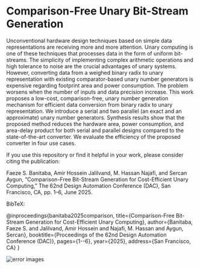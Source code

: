 # Comparison-Free Unary Bit-Stream Generation 


Unconventional hardware design techniques based on simple data representations are receiving more and more attention. Unary
computing is one of these techniques that processes data in the form of uniform bit-streams. The simplicity of implementing complex arithmetic
operations and high tolerance to noise are the crucial advantages of unary systems. However, converting data from a weighed binary radix
to unary representation with existing comparator-based unary number generators is expensive regarding footprint area and power consumption.
The problem worsens when the number of inputs and data precision increase. This work proposes a low-cost, comparison-free, unary number
generation mechanism for efficient data conversion from binary radix to unary representation. We introduce a serial and two parallel (an exact and
an approximate) unary number generators. Synthesis results show that the proposed method reduces the hardware area, power consumption,
and area-delay product for both serial and parallel designs compared to the state-of-the-art converter. We evaluate the efficiency of the proposed
converter in four use cases.


If you use this repository or find it helpful in your work, please consider citing the publication:

Faeze S. Banitaba, Amir Hossein Jalilvand, M. Hassan Najafi, and Sercan Aygun, “Comparison-Free Bit-Stream Generation for Cost-Efficient Unary Computing,” The 62nd Design Automation Conference (DAC), San Francisco, CA, pp. 1–6, June 2025.

BibTeX:

@inproceedings{banitaba2025comparison,
  title={Comparison-Free Bit-Stream Generation for Cost-Efficient Unary Computing},
  author={Banitaba, Faeze S. and Jalilvand, Amir Hossein and Najafi, M. Hassan and Aygun, Sercan},
  booktitle={Proceedings of the 62nd Design Automation Conference (DAC)},
  pages={1--6},
  year={2025},
  address={San Francisco, CA}
}

![error images](https://github.com/user-attachments/assets/72192f0a-3752-43cb-a553-6dbd62b7eb85)
